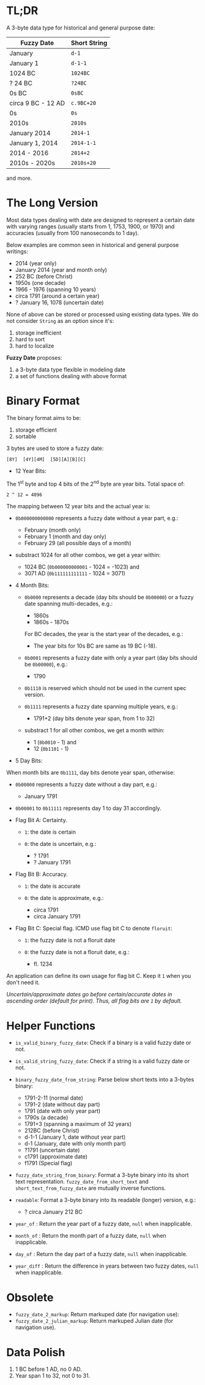 TL;DR
=====

A 3-byte data type for historical and general purpose date:

| Fuzzy Date         | Short String |
|--------------------|--------------|
| January            | `d-1`        |
| January 1          | `d-1-1`      |
| 1024 BC            | `1024BC`     |
| ? 24 BC            | `?24BC`      |
| 0s BC              | `0sBC`       |
| circa 9 BC - 12 AD | `c.9BC+20`   |
| 0s                 | `0s`         |
| 2010s              | `2010s`      |
| January 2014       | `2014-1`     |
| January 1, 2014    | `2014-1-1`   |
| 2014 - 2016        | `2014+2`     |
| 2010s - 2020s      | `2010s+20`   |

and more.

The Long Version
================

Most data types dealing with date are designed to represent a certain date with
varying ranges (usually starts from 1, 1753, 1900, or 1970) and accuracies
(usually from 100 nanoseconds to 1 day).

Below examples are common seen in historical and general purpose writings:

  + 2014 (year only)
  + January 2014 (year and month only)
  + 252 BC (before Christ)
  + 1950s (one decade)
  + 1966 - 1976 (spanning 10 years)
  + circa 1791 (around a certain year)
  + ? January 16, 1078 (uncertain date)

None of above can be stored or processed using existing data types. We do not
consider `String` as an option since it's:

  1. storage inefficient
  2. hard to sort
  3. hard to localize

**Fuzzy Date** proposes:

  1. a 3-byte data type flexible in modeling date
  2. a set of functions dealing with above format


Binary Format
=============

The binary format aims to be:

  1. storage efficient
  2. sortable

3 bytes are used to store a fuzzy date:

    [8Y]  [4Y][4M]  [5D][A][B][C]

+ 12 Year Bits:

The 1<sup>st</sup> byte and top 4 bits of the 2<sup>nd</sup> byte are year bits. Total space of:

    2 ^ 12 = 4096

The mapping between 12 year bits and the actual year is:

  - `0b000000000000` represents a fuzzy date without a year part, e.g.:

    * February (month only)
    * February 1 (month and day only)
    * February 29 (all possible days of a month)

  - substract 1024 for all other combos, we get a year within:

    * 1024 BC (`0b000000000001` - 1024 = -1023) and
    * 3071 AD (`0b111111111111` - 1024 =  3071)

+ 4 Month Bits:

  - `0b0000` represents a decade (day bits should be `0b00000`) or a fuzzy date
    spanning multi-decades, e.g.:

    * 1860s
    * 1860s - 1870s

    For BC decades, the year is the start year of the decades, e.g.:

    * The year bits for 10s BC are same as 19 BC (-18).

  - `0b0001` represents a fuzzy date with only a year part (day bits should be
    `0b00000`), e.g.:

    * 1790

  - `0b1110` is reserved which should not be used in the current spec version.

  - `0b1111` represents a fuzzy date spanning multiple years, e.g.:

    * 1791+2 (day bits denote year span, from 1 to 32)

  - substract 1 for all other combos, we get a month within:

    * 1  (`0b0010` - 1) and
    * 12 (`0b1101` - 1)

+ 5 Day Bits:

When month bits are `0b1111`, day bits denote year span, otherwise:

  - `0b00000` represents a fuzzy date without a day part, e.g.:

    * January 1791

  - `0b00001` to `0b11111` represents day 1 to day 31 accordingly.

+ Flag Bit A: Certainty.

  - `1`: the date is certain
  - `0`: the date is uncertain, e.g.:

    * ? 1791
    * ? January 1791

+ Flag Bit B: Accuracy.

  - `1`: the date is accurate
  - `0`: the date is approximate, e.g.:

    * circa 1791
    * circa January 1791

+ Flag Bit C: Special flag. ICMD use flag bit C to denote `floruit`:

  - `1`: the fuzzy date is not a floruit date
  - `0`: the fuzzy date is not a floruit date, e.g.:

    * fl. 1234

An application can define its own usage for flag bit C. Keep it `1` when you
don't need it.

*Uncertain/approximate dates go before certain/accurate dates in
ascending order (default for print). Thus, all flag bits are `1` by default.*


Helper Functions
================

+ `is_valid_binary_fuzzy_date`: Check if a binary is a valid fuzzy date or not.

+ `is_valid_string_fuzzy_date`: Check if a string is a valid fuzzy date or not.

+ `binary_fuzzy_date_from_string`: Parse below short texts into a 3-bytes binary:

  - 1791-2-11 (normal date)
  - 1791-2 (date without day part)
  - 1791 (date with only year part)
  - 1790s (a decade)
  - 1791+3 (spanning a maximum of 32 years)
  - 212BC (before Christ)
  - d-1-1 (January 1, date without year part)
  - d-1 (January, date with only month part)
  - ?1791 (uncertain date)
  - c1791 (approximate date)
  - f1791 (Special flag)

+ `fuzzy_date_string_from_binary`: Format a 3-byte binary into its short text representation.
  `fuzzy_date_from_short_text` and `short_text_from_fuzzy_date` are mutually inverse functions.

+ `readable`: Format a 3-byte binary into its readable (longer) version, e.g.:

  - ? circa January 212 BC

+ `year_of`   : Return the year  part of a fuzzy date, `null` when inapplicable.
+ `month_of`  : Return the month part of a fuzzy date, `null` when inapplicable.
+ `day_of`    : Return the day   part of a fuzzy date, `null` when inapplicable.
+ `year_diff` : Return the difference in years between two fuzzy dates, `null`
  when inapplicable.


Obsolete
========

+ `fuzzy_date_2_markup`: Return markuped date (for navigation use):
+ `fuzzy_date_2_julian_markup`: Return markuped Julian date (for navigation use).


Data Polish
===========

1. 1 BC before 1 AD, no 0 AD.
2. Year span 1 to 32, not 0 to 31.
